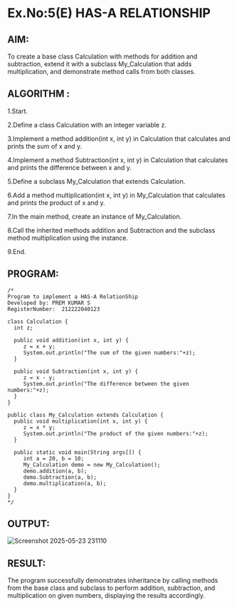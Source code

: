 # Ex.No:5(E) HAS-A RELATIONSHIP
## AIM:

To create a base class Calculation with methods for addition and subtraction, extend it with a subclass My_Calculation that adds multiplication, and demonstrate method calls from both classes.
## ALGORITHM :
1.Start.

2.Define a class Calculation with an integer variable z.

3.Implement a method addition(int x, int y) in Calculation that calculates and prints the sum of x and y.

4.Implement a method Subtraction(int x, int y) in Calculation that calculates and prints the difference between x and y.

5.Define a subclass My_Calculation that extends Calculation.

6.Add a method multiplication(int x, int y) in My_Calculation that calculates and prints the product of x and y.

7.In the main method, create an instance of My_Calculation.

8.Call the inherited methods addition and Subtraction and the subclass method multiplication using the instance.

9.End.





## PROGRAM:
 ```
/*
Program to implement a HAS-A RelationShip
Developed by: PREM KUMAR S
RegisterNumber:  212222040123

class Calculation {
   int z;
	
   public void addition(int x, int y) {
      z = x + y;
      System.out.println("The sum of the given numbers:"+z);
   }
	
   public void Subtraction(int x, int y) {
      z = x - y;
      System.out.println("The difference between the given numbers:"+z);
   }
}

public class My_Calculation extends Calculation {
   public void multiplication(int x, int y) {
      z = x * y;
      System.out.println("The product of the given numbers:"+z);
   }
	
   public static void main(String args[]) {
      int a = 20, b = 10;
      My_Calculation demo = new My_Calculation();
      demo.addition(a, b);
      demo.Subtraction(a, b);
      demo.multiplication(a, b);
   }
}
*/
```








## OUTPUT:
![Screenshot 2025-05-23 231110](https://github.com/user-attachments/assets/6bf15a8f-58e6-4038-b798-2112891c18a2)



## RESULT:
The program successfully demonstrates inheritance by calling methods from the base class and subclass to perform addition, subtraction, and multiplication on given numbers, displaying the results accordingly.

